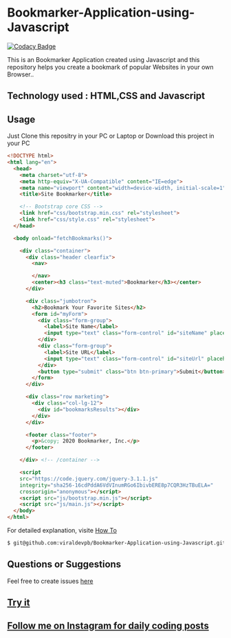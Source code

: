 # Bookmarker-Application-using-Javascript

[![Codacy Badge](https://app.codacy.com/project/badge/Grade/5307e6c8363e455babcdea1e2678bb1a)](https://www.codacy.com/manual/viraldevpb/Bookmarker-Application-using-Javascript?utm_source=github.com&utm_medium=referral&utm_content=viraldevpb/Bookmarker-Application-using-Javascript&utm_campaign=Badge_Grade)

This is an Bookmarker Application created using Javascript and this repository helps you create a bookmark of popular Websites in your own Browser..

## Technology used : HTML,CSS and Javascript

## Usage

Just Clone this repositry in your PC or Laptop or Download this project in your PC

```HTML
<!DOCTYPE html>
<html lang="en">
  <head>
    <meta charset="utf-8">
    <meta http-equiv="X-UA-Compatible" content="IE=edge">
    <meta name="viewport" content="width=device-width, initial-scale=1">
    <title>Site Bookmarker</title>

    <!-- Bootstrap core CSS -->
    <link href="css/bootstrap.min.css" rel="stylesheet">
    <link href="css/style.css" rel="stylesheet">
  </head>

  <body onload="fetchBookmarks()">

    <div class="container">
      <div class="header clearfix">
        <nav>

        </nav>
        <center><h3 class="text-muted">Bookmarker</h3></center>
      </div>

      <div class="jumbotron">
        <h2>Bookmark Your Favorite Sites</h2>
        <form id="myForm">
          <div class="form-group">
            <label>Site Name</label>
            <input type="text" class="form-control" id="siteName" placeholder="Website Name">
          </div>
          <div class="form-group">
            <label>Site URL</label>
            <input type="text" class="form-control" id="siteUrl" placeholder="Website URL">
          </div>
          <button type="submit" class="btn btn-primary">Submit</button>
        </form>
      </div>

      <div class="row marketing">
        <div class="col-lg-12">
          <div id="bookmarksResults"></div>
        </div>
      </div>

      <footer class="footer">
        <p>&copy; 2020 Bookmarker, Inc.</p>
      </footer>

    </div> <!-- /container -->

    <script
    src="https://code.jquery.com/jquery-3.1.1.js"
    integrity="sha256-16cdPddA6VdVInumRGo6IbivbERE8p7CQR3HzTBuELA="
    crossorigin="anonymous"></script>
    <script src="js/bootstrap.min.js"></script>
    <script src="js/main.js"></script>
  </body>
</html>
```

For detailed explanation, visite [How To](https://code.visualstudio.com/docs/editor/github)

```bash
$ git@github.com:viraldevpb/Bookmarker-Application-using-Javascript.git
```

## Questions or Suggestions

Feel free to create issues [here](https://github.com/viraldevpb/Bookmarker-Application-using-Javascript/issues)

## [Try it](https://github.com/viraldevpb/Bookmarker-Application-using-Javascript)

## [Follow me on Instagram for daily coding posts](https://www.instagram.com/theshycoder/)
